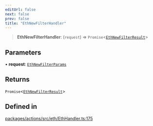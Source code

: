 ```yaml
---
editUrl: false
next: false
prev: false
title: "EthNewFilterHandler"
---
```


> **EthNewFilterHandler**: (`request`) => `Promise`\<[`EthNewFilterResult`](/reference/tevm/actions/type-aliases/ethnewfilterresult/)\>

## Parameters

• **request**: [`EthNewFilterParams`](/reference/tevm/actions/type-aliases/ethnewfilterparams/)

## Returns

`Promise`\<[`EthNewFilterResult`](/reference/tevm/actions/type-aliases/ethnewfilterresult/)\>

## Defined in

[packages/actions/src/eth/EthHandler.ts:175](https://github.com/qbzzt/tevm-monorepo/blob/main/packages/actions/src/eth/EthHandler.ts#L175)
